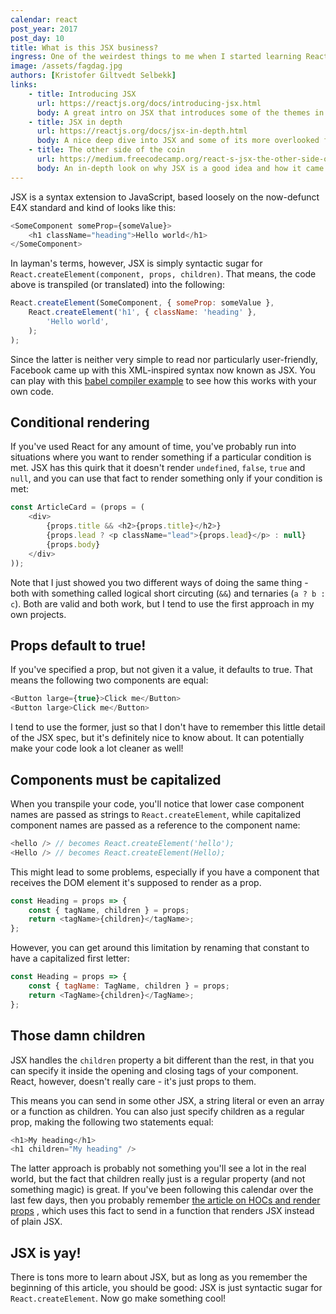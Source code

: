 ```yaml
---
calendar: react
post_year: 2017
post_day: 10
title: What is this JSX business?
ingress: One of the weirdest things to me when I started learning React was this JSX syntax. What is it? Where does it come from? And how can I make really cool stuff with this?
image: /assets/fagdag.jpg
authors: [Kristofer Giltvedt Selbekk]
links:
    - title: Introducing JSX
      url: https://reactjs.org/docs/introducing-jsx.html
      body: A great intro on JSX that introduces some of the themes in this article in greater detail
    - title: JSX in depth
      url: https://reactjs.org/docs/jsx-in-depth.html
      body: A nice deep dive into JSX and some of its more overlooked features. A must read any React-fan, really
    - title: The other side of the coin
      url: https://medium.freecodecamp.org/react-s-jsx-the-other-side-of-the-coin-2ace7ab62b98
      body: An in-depth look on why JSX is a good idea and how it came to be
---
```


JSX is a syntax extension to JavaScript, based loosely on the now-defunct E4X standard and kind of looks like this:

```javascript
<SomeComponent someProp={someValue}>
    <h1 className="heading">Hello world</h1>
</SomeComponent>
```

In layman's terms, however, JSX is simply syntactic sugar for `React.createElement(component, props, children)`.
That means, the code above is transpiled (or translated) into the following:

```javascript
React.createElement(SomeComponent, { someProp: someValue },
    React.createElement('h1', { className: 'heading' },
        'Hello world',
    );
);
```

Since the latter is neither very simple to read nor particularly user-friendly, Facebook came up with this XML-inspired
syntax now known as JSX. You can play with this [babel compiler
example](https://babeljs.io/repl/#?presets=react&code_lz=GYVwdgxgLglg9mABACwKYBt1wBQEpEDeAUIogE6pQhlIA8AJjAG4B8AEhlogO5xnr0AhLQD0jVgG4iAXyJA)
to see how this works with your own code.

## Conditional rendering

If you've used React for any amount of time, you've probably run into situations where you want to render something if
a particular condition is met. JSX has this quirk that it doesn't render `undefined`, `false`, `true` and
`null`, and you can use that fact to render something only if your condition is met:

```javascript
const ArticleCard = (props = (
    <div>
        {props.title && <h2>{props.title}</h2>}
        {props.lead ? <p className="lead">{props.lead}</p> : null}
        {props.body}
    </div>
));
```

Note that I just showed you two different ways of doing the same thing - both with something called logical short
circuting (`&&`) and ternaries (`a ? b : c`). Both are valid and both work, but I tend to use the first approach
in my own projects.

## Props default to true!

If you've specified a prop, but not given it a value, it defaults to true. That means the following two components are
equal:

```javascript
<Button large={true}>Click me</Button>
<Button large>Click me</Button>
```

I tend to use the former, just so that I don't have to remember this little detail of the JSX spec, but it's definitely
nice to know about. It can potentially make your code look a lot cleaner as well!

## Components must be capitalized

When you transpile your code, you'll notice that lower case component names are passed as strings to
`React.createElement`, while capitalized component names are passed as a reference to the component name:

```javascript
<hello /> // becomes React.createElement('hello');
<Hello /> // becomes React.createElement(Hello);
```

This might lead to some problems, especially if you have a component that receives the DOM element it's supposed to
render as a prop.

```javascript
const Heading = props => {
    const { tagName, children } = props;
    return <tagName>{children}</tagName>;
};
```

However, you can get around this limitation by renaming that constant to have a capitalized first letter:

```javascript
const Heading = props => {
    const { tagName: TagName, children } = props;
    return <TagName>{children}</TagName>;
};
```

## Those damn children

JSX handles the `children` property a bit different than the rest, in that you can specify it inside the opening
and closing tags of your component. React, however, doesn't really care - it's just props to them.

This means you can send in some other JSX, a string literal or even an array or a function as children. You can also
just specify children as a regular prop, making the following two statements equal:

```javascript
<h1>My heading</h1>
<h1 children="My heading" />
```

The latter approach is probably not something you'll see a lot in the real world, but the fact that children really just
is a regular property (and not something magic) is great. If you've been following this calendar over the last few days,
then you probably remember [the article on HOCs and render props](/2017/07) , which uses this fact to send in a function that
renders JSX instead of plain JSX.

## JSX is yay!

There is tons more to learn about JSX, but as long as you remember the beginning of this article, you should be good:
JSX is just syntactic sugar for `React.createElement`. Now go make something cool!
